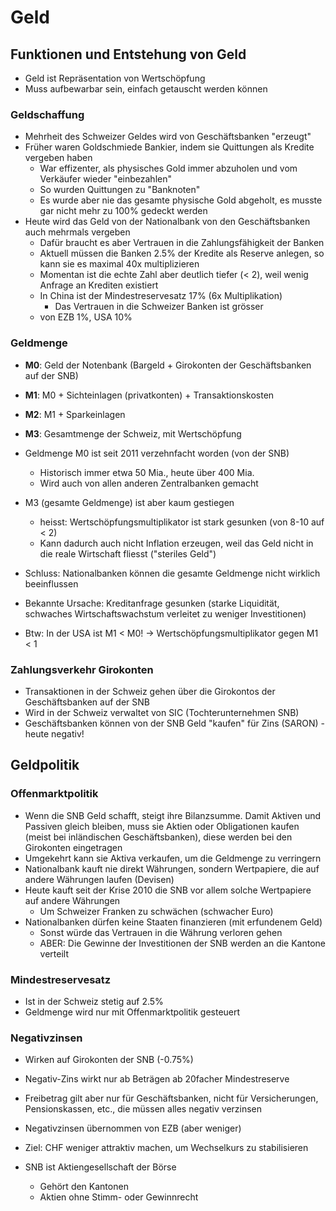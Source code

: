 # Geld

## Funktionen und Entstehung von Geld
- Geld ist Repräsentation von Wertschöpfung
- Muss aufbewarbar sein, einfach getauscht werden können

### Geldschaffung
- Mehrheit des Schweizer Geldes wird von Geschäftsbanken "erzeugt"
- Früher waren Goldschmiede Bankier, indem sie Quittungen als Kredite vergeben haben
    - War effizenter, als physisches Gold immer abzuholen und vom Verkäufer wieder "einbezahlen"
    - So wurden Quittungen zu "Banknoten"
    - Es wurde aber nie das gesamte physische Gold abgeholt, es musste gar nicht mehr zu 100% gedeckt werden
- Heute wird das Geld von der Nationalbank von den Geschäftsbanken auch mehrmals vergeben
    - Dafür braucht es aber Vertrauen in die Zahlungsfähigkeit der Banken
    - Aktuell müssen die Banken 2.5% der Kredite als Reserve anlegen, so kann sie es maximal 40x multiplizieren
    - Momentan ist die echte Zahl aber deutlich tiefer (< 2), weil wenig Anfrage an Krediten existiert
    - In China ist der Mindestreservesatz 17% (6x Multiplikation)
        - Das Vertrauen in die Schweizer Banken ist grösser
    - von EZB 1%, USA 10%

### Geldmenge
- **M0**: Geld der Notenbank (Bargeld + Girokonten der Geschäftsbanken auf der SNB)
- **M1**: M0 + Sichteinlagen (privatkonten) + Transaktionskosten
- **M2**: M1 + Sparkeinlagen
- **M3**: Gesamtmenge der Schweiz, mit Wertschöpfung

- Geldmenge M0 ist seit 2011 verzehnfacht worden (von der SNB)
    - Historisch immer etwa 50 Mia., heute über 400 Mia.
    - Wird auch von allen anderen Zentralbanken gemacht
- M3 (gesamte Geldmenge) ist aber kaum gestiegen
    - heisst: Wertschöpfungsmultiplikator ist stark gesunken (von 8-10 auf < 2)
    - Kann dadurch auch nicht Inflation erzeugen, weil das Geld nicht in die reale Wirtschaft fliesst ("steriles Geld")
- Schluss: Nationalbanken können die gesamte Geldmenge nicht wirklich beeinflussen
- Bekannte Ursache: Kreditanfrage gesunken (starke Liquidität, schwaches Wirtschaftswachstum verleitet zu weniger Investitionen)
- Btw: In der USA ist M1 < M0! -> Wertschöpfungsmultiplikator gegen M1 < 1

### Zahlungsverkehr Girokonten
- Transaktionen in der Schweiz gehen über die Girokontos der Geschäftsbanken auf der SNB
- Wird in der Schweiz verwaltet von SIC (Tochterunternehmen SNB)
- Geschäftsbanken können von der SNB Geld "kaufen" für Zins (SARON) - heute negativ!

## Geldpolitik
### Offenmarktpolitik
- Wenn die SNB Geld schafft, steigt ihre Bilanzsumme. Damit Aktiven und Passiven gleich bleiben, muss sie Aktien oder Obligationen kaufen (meist bei inländischen Geschäftsbanken), diese werden bei den Girokonten eingetragen
- Umgekehrt kann sie Aktiva verkaufen, um die Geldmenge zu verringern
- Nationalbank kauft nie direkt Währungen, sondern Wertpapiere, die auf andere Währungen laufen (Devisen)
- Heute kauft seit der Krise 2010 die SNB vor allem solche Wertpapiere auf andere Währungen
    - Um Schweizer Franken zu schwächen (schwacher Euro)
- Nationalbanken dürfen keine Staaten finanzieren (mit erfundenem Geld)
    - Sonst würde das Vertrauen in die Währung verloren gehen
    - ABER: Die Gewinne der Investitionen der SNB werden an die Kantone verteilt

### Mindestreservesatz
- Ist in der Schweiz stetig auf 2.5%
- Geldmenge wird nur mit Offenmarktpolitik gesteuert

### Negativzinsen
- Wirken auf Girokonten der SNB (-0.75%)
- Negativ-Zins wirkt nur ab Beträgen ab 20facher Mindestreserve
- Freibetrag gilt aber nur für Geschäftsbanken, nicht für Versicherungen, Pensionskassen, etc., die müssen alles negativ verzinsen
- Negativzinsen übernommen von EZB (aber weniger)
- Ziel: CHF weniger attraktiv machen, um Wechselkurs zu stabilisieren

- SNB ist Aktiengesellschaft der Börse
    - Gehört den Kantonen
    - Aktien ohne Stimm- oder Gewinnrecht
